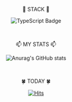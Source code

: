 <div align="center">

📖 STACK 📖

![TypeScript Badge](http://img.shields.io/badge/-TypeScript-blue?style=flat-square&logo=TypeScript)

<br/>
  
📫 MY STATS 📫
  
![Anurag's GitHub stats](https://github-readme-stats.vercel.app/api?username=CoMong2&show_icons=true&theme=radical)  
  
<br/>
  
🍀 TODAY 🍀
  
[![Hits](https://hits.seeyoufarm.com/api/count/incr/badge.svg?url=https%3A%2F%2Fgithub.com%2FCoMong2&count_bg=%23A1C4FD&title_bg=%23C2E9FB&icon=&icon_color=%23E7E7E7&title=hits&edge_flat=false)](https://hits.seeyoufarm.com)

</div>


<!--
**CoMong2/CoMong2** is a ✨ _special_ ✨ repository because its `README.md` (this file) appears on your GitHub profile.

Here are some ideas to get you started:

- 🔭 I’m currently working on ...
- 🌱 I’m currently learning ...
- 👯 I’m looking to collaborate on ...
- 🤔 I’m looking for help with ...
- 💬 Ask me about ...
- 📫 How to reach me: ...
- 😄 Pronouns: ...
- ⚡ Fun fact: ...
-->
